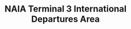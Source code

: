 ---
addr: ''
city: Pasay
country: Philippines
description: ''
id: 5bc1c92d356b490039205a7e
lat: 14.520386
lng: 121.013088
title: NAIA Terminal 3 International Departures Area
venue: NAIA Terminal 3 International Departures Area
---